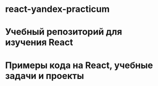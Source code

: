 # react-yandex-practicum
# Учебный репозиторий для изучения React
# Примеры кода на React, учебные задачи и проекты
